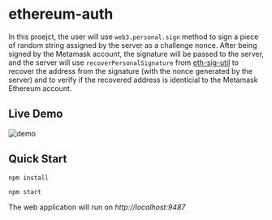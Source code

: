 # ethereum-auth

In this proejct, the user will use `web3.personal.sign` method to sign a piece of random string assigned by the server as a challenge nonce. After being signed by the Metamask account, the signature will be passed to the server, and the server will use `recoverPersonalSignature` from [eth-sig-util](https://github.com/MetaMask/eth-sig-util) to recover the address from the signature (with the nonce generated by the server) and to verify if the recovered address is identicial to the Metamask Ethereum account.

## Live Demo

![demo](https://media.giphy.com/media/7A4xDVPIeDjz6ozKaw/giphy.gif)

## Quick Start

```
npm install

npm start
```

The web application will run on _http://localhost:9487_
